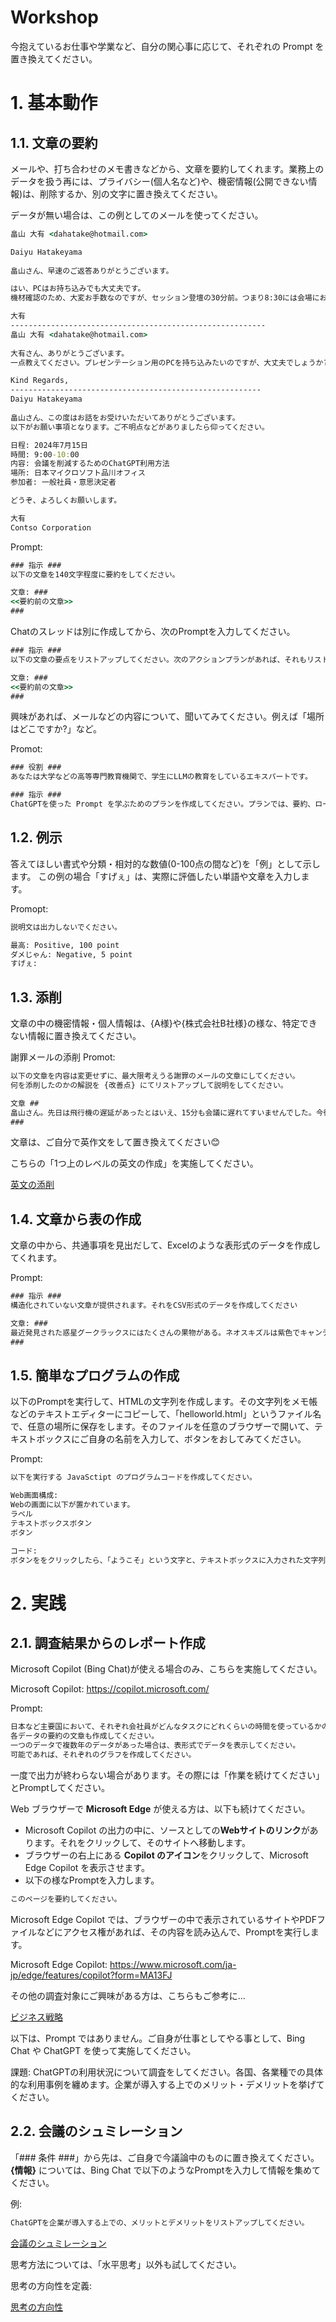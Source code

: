 # Workshop

今抱えているお仕事や学業など、自分の関心事に応じて、それぞれの Prompt を置き換えてください。


# 1. 基本動作

## 1.1. 文章の要約

メールや、打ち合わせのメモ書きなどから、文章を要約してくれます。業務上のデータを扱う再には、プライバシー(個人名など)や、機密情報(公開できない情報)は、削除するか、別の文字に置き換えてください。

データが無い場合は、この例としてのメールを使ってください。
```cmd
畠山 大有 <dahatake@hotmail.com>

Daiyu Hatakeyama
​
畠山さん、早速のご返答ありがとうございます。

はい、PCはお持ち込みでも大丈夫です。
機材確認のため、大変お手数なのですが、セッション登壇の30分前。つまり8:30には会場にお越しください。スタッフがご案内します。

大有
---------------------------------------------------------​
畠山 大有 <dahatake@hotmail.com>
​
大有さん、ありがとうございます。
一点教えてください。プレゼンテーション用のPCを持ち込みたいのですが、大丈夫でしょうか?デモをする際に自分のPCが必要なんです。

Kind Regards,
--------------------------------------------------------
Daiyu Hatakeyama
​
畠山さん、この度はお話をお受けいただいてありがとうございます。
以下がお願い事項となります。ご不明点などがありましたら仰ってください。

日程: 2024年7月15日
時間: 9:00-10:00
内容: 会議を削減するためのChatGPT利用方法
場所: 日本マイクロソフト品川オフィス
参加者: 一般社員・意思決定者

どうぞ、よろしくお願いします。

大有
Contso Corporation
```


Prompt:
```cmd
### 指示 ###
以下の文章を140文字程度に要約をしてください。

文章: ###
<<要約前の文章>>
###
```

Chatのスレッドは別に作成してから、次のPromptを入力してください。

```cmd
### 指示 ###
以下の文章の要点をリストアップしてください。次のアクションプランがあれば、それもリストアップしてください。

文章: ###
<<要約前の文章>>
###
```

興味があれば、メールなどの内容について、聞いてみてください。例えば「場所はどこですか?」など。

Promot:

```cmd
### 役割 ###
あなたは大学などの高等専門教育機関で、学生にLLMの教育をしているエキスパートです。

### 指示 ###
ChatGPTを使った Prompt を学ぶためのプランを作成してください。プランでは、要約、ロール定義、Few-Shot Learning、を取り上げてください。学習者がよくある間違いを示す例を幾つか考えてください。具体的な課題も作成してください。
```

## 1.2. 例示

答えてほしい書式や分類・相対的な数値(0-100点の間など)を「例」として示します。
この例の場合「すげぇ」は、実際に評価したい単語や文章を入力します。

Promopt:
```cmd
説明文は出力しないでください。

最高: Positive, 100 point
ダメじゃん: Negative, 5 point
すげぇ:
```

## 1.3. 添削

文章の中の機密情報・個人情報は、{A様}や{株式会社B社様}の様な、特定できない情報に置き換えてください。

謝罪メールの添削
Promot:
```cmd
以下の文章を内容は変更せずに、最大限考えうる謝罪のメールの文章にしてください。
何を添削したのかの解説を {改善点} にてリストアップして説明をしてください。

文章 ##
畠山さん。先日は飛行機の遅延があったとはいえ、15分も会議に遅れてすいませんでした。今後は気を付けます
###

```

文章は、ご自分で英作文をして置き換えてください😊

こちらの「1つ上のレベルの英文の作成」を実施してください。

[英文の添削](/教育/英文の採点.md)

## 1.4. 文章から表の作成

文章の中から、共通事項を見出だして、Excelのような表形式のデータを作成してくれます。

Prompt:
```cmd
### 指示 ###
構造化されていない文章が提供されます。それをCSV形式のデータを作成してください

文章: ###
最近発見された惑星グークラックスにはたくさんの果物がある。ネオスキズルは紫色でキャンディのような味がする。ロヘックルは灰色がかった青い果物で、レモンのような酸味がある。プーニッツは鮮やかな緑色で、甘いというより香ばしい。ネオンピンクで綿菓子のような味のループノバもたくさんある。最後に、酸味と苛性のある非常に酸っぱい苦味と、淡いオレンジ色を帯びたグロールと呼ばれる果物がある。
###
```

## 1.5. 簡単なプログラムの作成

以下のPromptを実行して、HTMLの文字列を作成します。その文字列をメモ帳などのテキストエディターにコピーして、「helloworld.html」というファイル名で、任意の場所に保存をします。そのファイルを任意のブラウザーで開いて、テキストボックスにご自身の名前を入力して、ボタンをおしてみてください。

Prompt:
```cmd
以下を実行する JavaSctipt のプログラムコードを作成してください。

Web画面構成:
Webの画面に以下が置かれています。
ラベル
テキストボックスボタン
ボタン

コード:
ボタンををクリックしたら、「ようこそ」という文字と、テキストボックスに入力された文字列を結合させて、メッセージボックスに表示します。
```


# 2. 実践

## 2.1. 調査結果からのレポート作成

Microsoft Copilot (Bing Chat)が使える場合のみ、こちらを実施してください。

Microsoft Copilot:
https://copilot.microsoft.com/

Prompt:
```cmd
日本など主要国において、それぞれ会社員がどんなタスクにどれくらいの時間を使っているかのデータを表示してください。可能な限り過去からの傾向をデータで作成してください。
各データの要約の文章も作成してください。
一つのデータで複数年のデータがあった場合は、表形式でデータを表示してください。
可能であれば、それぞれのグラフを作成してください。
```

一度で出力が終わらない場合があります。その際には「作業を続けてください」とPromptしてください。


Web ブラウザーで **Microsoft Edge** が使える方は、以下も続けてください。

- Microsoft Copilot の出力の中に、ソースとしての**Webサイトのリンク**があります。それをクリックして、そのサイトへ移動します。
- ブラウザーの右上にある **Copilot のアイコン**をクリックして、Microsoft Edge Copilot を表示させます。
- 以下の様なPromptを入力します。

```cmd
このページを要約してください。
```

Microsoft Edge Copilot では、ブラウザーの中で表示されているサイトやPDFファイルなどにアクセス権があれば、その内容を読み込んで、Promptを実行します。

Microsoft Edge Copilot:
https://www.microsoft.com/ja-jp/edge/features/copilot?form=MA13FJ


その他の調査対象にご興味がある方は、こちらもご参考に...

[ビジネス戦略](/ビジネス戦略/)

以下は、Prompt ではありません。ご自身が仕事としてやる事として、Bing Chat や ChatGPT を使って実施してください。

課題:
ChatGPTの利用状況について調査をしてください。各国、各業種での具体的な利用事例を纏めます。企業が導入する上でのメリット・デメリットを挙げてください。

## 2.2. 会議のシュミレーション

「### 条件 ###」から先は、ご自身で今議論中のものに置き換えてください。
**{情報}** については、Bing Chat で以下のようなPromptを入力して情報を集めてください。

例:
```cmd
ChatGPTを企業が導入する上での、メリットとデメリットをリストアップしてください。
```


[会議のシュミレーション](/会議/ディスカッションをさせる.md)

思考方法については、「水平思考」以外も試してください。

思考の方向性を定義:

[思考の方向性](/README.md#gpt-の思考の方向性を調整する)
